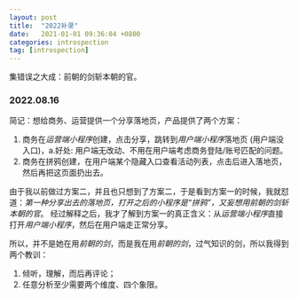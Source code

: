 ```yaml
---
layout: post
title:  "2022补录"
date:   2021-01-01 09:36:04 +0800
categories: introspection
tag: [introspection]
---
```


集错误之大成：前朝的剑斩本朝的官。

<!-- more -->

### 2022.08.16

简记：想给商务、运营提供一个分享落地页，产品提供了两个方案：

1. 商务在*运营端小程序*创建，点击分享，跳转到*用户端小程序*落地页 (用户端没入口)，a.好处: 用户端无改动、不用在用户端考虑商务登陆/账号匹配的问题。
2. 商务在拼鸦创建，在用户端某个隐藏入口查看活动列表，点击后进入落地页，然后再把这页面扔出去。

由于我以前做过方案二，并且也只想到了方案二，于是看到方案一的时候，我就怼道：*第一种分享出去的落地页，打开之后的小程序是“拼鸦”，又妄想用前朝的剑斩本朝的官*。
经过解释之后，我才了解到方案一的真正含义：从*运营端小程序*直接打开*用户端小程序*，然后在用户端走正常分享。

所以，并不是她在用*前朝的剑*，而是我在用*前朝的剑*，过气知识的剑，所以我得到两个教训：

1. 倾听，理解，而后再评论；
2. 任意分析至少需要两个维度、四个象限。

